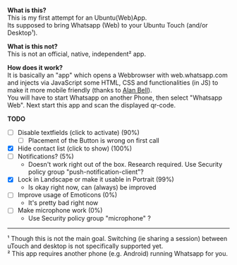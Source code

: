 **What is this?**<br />
This is my first attempt for an Ubuntu(Web)App.<br />
Its supposed to bring Whatsapp (Web) to your Ubuntu Touch (and/or Desktop¹).

**What is this not?**<br />
This is not an official, native, independent² app.

**How does it work?**<br />
It is basically an "app" which opens a Webbrowser with web.whatsapp.com and injects via JavaScript some HTML, CSS and functionalities (in JS) to make it more mobile friendly (thanks to <a href='https://lists.launchpad.net/ubuntu-phone/msg12024.html'>Alan Bell</a>).<br />
You will have to start Whatsapp on another Phone, then select "Whatsapp Web". Next start this app and scan the displayed qr-code.


**TODO**
- [ ] Disable textfields (click to activate) (90%)
  - [ ] Placement of the Button is wrong on first call
- [x] Hide contact list (click to show) (100%)
- [ ] Notifications? (5%)
  - Doesn't work right out of the box. Research required. Use Security policy group "push-notification-client"?
- [x] Lock in Landscape or make it usable in Portrait (99%)
  - Is okay right now, can (always) be improved
- [ ] Improve usage of Emoticons (0%)
  - It's pretty bad right now
- [ ] Make microphone work (0%)
  - Use Security policy group "microphone" ?

<hr />


¹ Though this is not the main goal. Switching (ie sharing a session) between uTouch and desktop is not specifically supported yet.<br />
² This app requires another phone (e.g. Android) running Whatsapp for you.<br />
